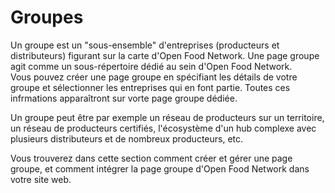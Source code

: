 # Groupes

Un groupe est un "sous-ensemble" d'entreprises (producteurs et distributeurs) figurant sur la carte d'Open Food Network. Une page groupe agit comme un sous-répertoire dédié au sein d'Open Food Network. \
Vous pouvez créer une page groupe en spécifiant les détails de votre groupe et sélectionner les entreprises qui en font partie.  Toutes ces infrmations apparaîtront sur vorte page groupe dédiée.&#x20;

Un groupe peut être par exemple un réseau de producteurs sur un territoire, un réseau de producteurs certifiés, l'écosystème d'un hub complexe avec plusieurs distributeurs et de nombreux producteurs, etc.

Vous trouverez dans cette section comment créer et gérer une page groupe, et comment intégrer la page groupe d'Open Food Network dans votre site web.&#x20;

